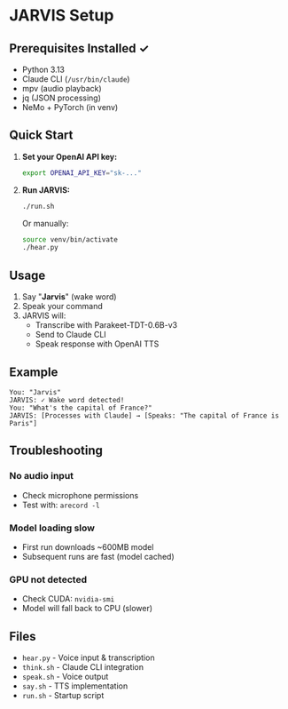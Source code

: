 # JARVIS Setup

## Prerequisites Installed ✓
- Python 3.13
- Claude CLI (`/usr/bin/claude`)
- mpv (audio playback)
- jq (JSON processing)
- NeMo + PyTorch (in venv)

## Quick Start

1. **Set your OpenAI API key:**
   ```bash
   export OPENAI_API_KEY="sk-..."
   ```

2. **Run JARVIS:**
   ```bash
   ./run.sh
   ```

   Or manually:
   ```bash
   source venv/bin/activate
   ./hear.py
   ```

## Usage

1. Say "**Jarvis**" (wake word)
2. Speak your command
3. JARVIS will:
   - Transcribe with Parakeet-TDT-0.6B-v3
   - Send to Claude CLI
   - Speak response with OpenAI TTS

## Example

```
You: "Jarvis"
JARVIS: ✓ Wake word detected!
You: "What's the capital of France?"
JARVIS: [Processes with Claude] → [Speaks: "The capital of France is Paris"]
```

## Troubleshooting

### No audio input
- Check microphone permissions
- Test with: `arecord -l`

### Model loading slow
- First run downloads ~600MB model
- Subsequent runs are fast (model cached)

### GPU not detected
- Check CUDA: `nvidia-smi`
- Model will fall back to CPU (slower)

## Files

- `hear.py` - Voice input & transcription
- `think.sh` - Claude CLI integration
- `speak.sh` - Voice output
- `say.sh` - TTS implementation
- `run.sh` - Startup script
